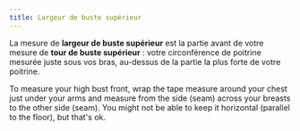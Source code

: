 ```yaml
---
title: Largeur de buste supérieur
---
```


La mesure de **largeur de buste supérieur** est la partie avant de votre mesure de **tour de buste supérieur** : votre circonférence de poitrine mesurée juste sous vos bras, au-dessus de la partie la plus forte de votre poitrine.

To measure your high bust front, wrap the tape measure around your chest just under your arms and measure from the side (seam) across your breasts to the other side (seam). You might not be able to keep it horizontal (parallel to the floor), but that's ok.

